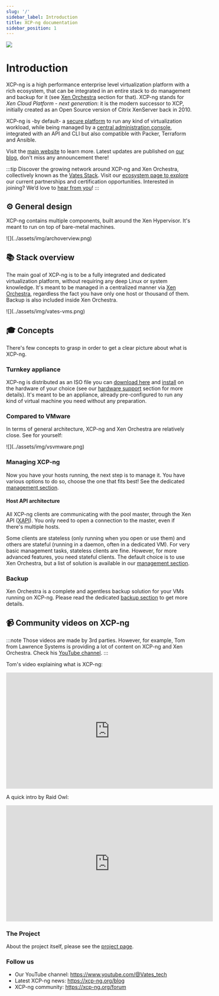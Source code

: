```yaml
---
slug: '/'
sidebar_label: Introduction
title: XCP-ng documentation
sidebar_position: 1
---
```


![](../assets/img/bannerxcp.png)

# Introduction

XCP-ng is a high performance enterprise level virtualization platform with a rich ecosystem, that can be integrated in an entire stack to do management and backup for it (see [Xen Orchestra](management/manage-at-scale/xo-web-ui) section for that). XCP-ng stands for *Xen Cloud Platform - next generation*: it is the modern successor to XCP, initially created as an Open Source version of Citrix XenServer back in 2010.

XCP-ng is -by default- a [secure platform](project/security) to run any kind of virtualization workload, while being managed by a [central administration console](management/manage-at-scale/xo-web-ui), integrated with an API and CLI but also compatible with Packer, Terraform and Ansible.

Visit the [main website](https://xcp-ng.org) to learn more. Latest updates are published on [our blog](https://xcp-ng.org/blog), don't miss any announcement there!

:::tip
Discover the growing network around XCP-ng and Xen Orchestra, collectively known as the [Vates Stack](https://vates.tech). Visit our [ecosystem page to explore](project/ecosystem) our current partnerships and certification opportunities. Interested in joining? We’d love to [hear from you](https://vates.tech/contact)!
:::

## ⚙️ General design

XCP-ng contains multiple components, built around the Xen Hypervisor. It's meant to run on top of bare-metal machines.

<div style={{textAlign: 'center'}}>
![](../assets/img/archoverview.png)
</div>

## 📚 Stack overview

The main goal of XCP-ng is to be a fully integrated and dedicated virtualization platform, without requiring any deep Linux or system knowledge. It's meant to be managed in a centralized manner via [Xen Orchestra](management/#%EF%B8%8F-manage-at-scale), regardless the fact you have only one host or thousand of them. Backup is also included inside Xen Orchestra.

<div style={{textAlign: 'center'}}>
![](../assets/img/vates-vms.png)
</div>

## 🎓 Concepts

There's few concepts to grasp in order to get a clear picture about what is XCP-ng.

### Turnkey appliance

XCP-ng is distributed as an ISO file you can [download here](installation/install-xcp-ng#download-and-create-media) and [install](installation/install-xcp-ng) on the hardware of your choice (see our [hardware support](installation/hardware) section for more details). It's meant to be an appliance, already pre-configured to run any kind of virtual machine you need without any preparation.

### Compared to VMware

In terms of general architecture, XCP-ng and Xen Orchestra are relatively close. See for yourself:

<div style={{textAlign: 'center'}}>
![](../assets/img/vsvmware.png)
</div>

### Managing XCP-ng

Now you have your hosts running, the next step is to manage it. You have various options to do so, choose the one that fits best! See the dedicated [management section](management).

#### Host API architecture

All XCP-ng clients are communicating with the pool master, through the Xen API ([XAPI](management/manage-locally/api.md)). You only need to open a connection to the master, even if there's multiple hosts.

Some clients are stateless (only running when you open or use them) and others are stateful (running in a daemon, often in a dedicated VM). For very basic management tasks, stateless clients are fine. However, for more advanced features, you need stateful clients. The default choice is to use Xen Orchestra, but a list of solution is available in our [management section](management).

### Backup

Xen Orchestra is a complete and agentless backup solution for your VMs running on XCP-ng. Please read the dedicated [backup section](management/backup) to get more details.

## 📹 Community videos on XCP-ng

:::note
Those videos are made by 3rd parties. However, for example, Tom from Lawrence Systems is providing a lot of content on XCP-ng and Xen Orchestra. Check his [YouTube channel](https://www.youtube.com/channel/UCHkYOD-3fZbuGhwsADBd9ZQ).
:::

Tom's video explaining what is XCP-ng:

<div style={{textAlign: 'center'}}>
<iframe width="560" height="315" src="https://www.youtube.com/embed/CEUFHudLO1g?si=EEM0Xi3inNpsYDeK" title="YouTube video player" frameborder="0" allow="accelerometer; autoplay; clipboard-write; encrypted-media; gyroscope; picture-in-picture; web-share" allowfullscreen></iframe>
</div>

A quick intro by Raid Owl:

<div style={{textAlign: 'center'}}>
<iframe width="560" height="315" src="https://www.youtube.com/embed/kguTbVBqmuw?si=bWze86s07ZDkLzlU" title="YouTube video player" frameborder="0" allow="accelerometer; autoplay; clipboard-write; encrypted-media; gyroscope; picture-in-picture; web-share" allowfullscreen></iframe>
</div>

### The Project

About the project itself, please see the [project page](/category/project).

### Follow us

* Our YouTube channel: https://www.youtube.com/@Vates_tech
* Latest XCP-ng news: https://xcp-ng.org/blog
* XCP-ng community: https://xcp-ng.org/forum

